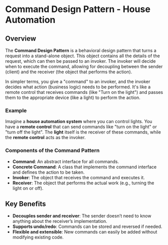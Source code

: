 # Command Design Pattern - House Automation

## Overview
The **Command Design Pattern** is a behavioral design pattern that turns a request into a stand-alone object. This object contains all the details of the request, which can then be passed to an invoker. The invoker will decide when to execute the command, allowing for decoupling between the sender (client) and the receiver (the object that performs the action).

In simpler terms, you give a "command" to an invoker, and the invoker decides what action (business logic) needs to be performed. It's like a remote control that receives commands (like "Turn on the light") and passes them to the appropriate device (like a light) to perform the action.

### Example
Imagine a **house automation system** where you can control lights. You have a **remote control** that can send commands like "turn on the light" or "turn off the light". The **light** itself is the receiver of these commands, while the **remote control** acts as the invoker.

### Components of the Command Pattern
- **Command**: An abstract interface for all commands.
- **Concrete Command**: A class that implements the command interface and defines the action to be taken.
- **Invoker**: The object that receives the command and executes it.
- **Receiver**: The object that performs the actual work (e.g., turning the light on or off).

## Key Benefits
- **Decouples sender and receiver**: The sender doesn’t need to know anything about the receiver’s implementation.
- **Supports undo/redo**: Commands can be stored and reversed if needed.
- **Flexible and extensible**: New commands can easily be added without modifying existing code.